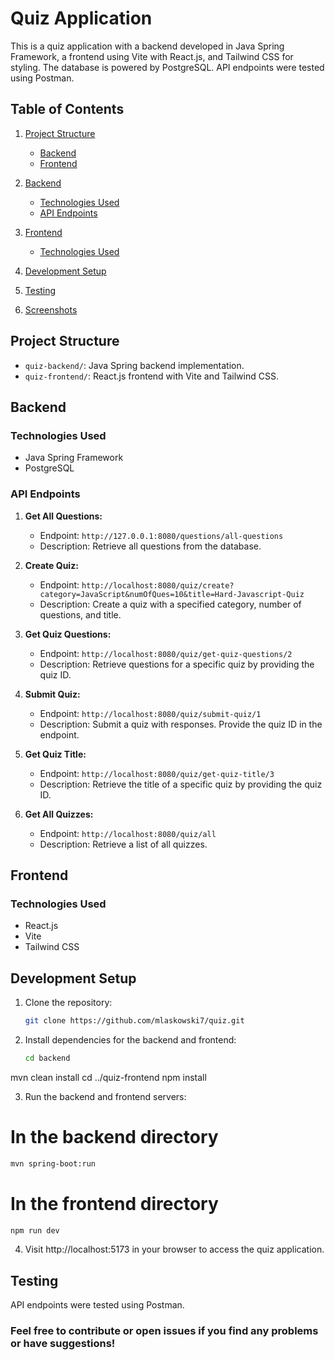 # Quiz Application

This is a quiz application with a backend developed in Java Spring Framework, a frontend using Vite with React.js, and Tailwind CSS for styling. The database is powered by PostgreSQL. API endpoints were tested using Postman.

## Table of Contents

1. [Project Structure](#project-structure)
   - [Backend](#backend)
   - [Frontend](#frontend)

2. [Backend](#backend-1)
   - [Technologies Used](#technologies-used)
   - [API Endpoints](#api-endpoints)

3. [Frontend](#frontend-1)
   - [Technologies Used](#technologies-used-1)

4. [Development Setup](#development-setup)

5. [Testing](#testing)
   
6. [Screenshots](#screenshots)


## Project Structure

- `quiz-backend/`: Java Spring backend implementation.
- `quiz-frontend/`: React.js frontend with Vite and Tailwind CSS.

## Backend

### Technologies Used
- Java Spring Framework
- PostgreSQL

### API Endpoints

1. **Get All Questions:**
   - Endpoint: `http://127.0.0.1:8080/questions/all-questions`
   - Description: Retrieve all questions from the database.

2. **Create Quiz:**
   - Endpoint: `http://localhost:8080/quiz/create?category=JavaScript&numOfQues=10&title=Hard-Javascript-Quiz`
   - Description: Create a quiz with a specified category, number of questions, and title.

3. **Get Quiz Questions:**
   - Endpoint: `http://localhost:8080/quiz/get-quiz-questions/2`
   - Description: Retrieve questions for a specific quiz by providing the quiz ID.

4. **Submit Quiz:**
   - Endpoint: `http://localhost:8080/quiz/submit-quiz/1`
   - Description: Submit a quiz with responses. Provide the quiz ID in the endpoint.

5. **Get Quiz Title:**
   - Endpoint: `http://localhost:8080/quiz/get-quiz-title/3`
   - Description: Retrieve the title of a specific quiz by providing the quiz ID.

6. **Get All Quizzes:**
   - Endpoint: `http://localhost:8080/quiz/all`
   - Description: Retrieve a list of all quizzes.

## Frontend

### Technologies Used
- React.js
- Vite
- Tailwind CSS

## Development Setup

1. Clone the repository:

   ```bash
   git clone https://github.com/mlaskowski7/quiz.git
   
2. Install dependencies for the backend and frontend:
   ```bash
   cd backend
  mvn clean install
  cd ../quiz-frontend
  npm install

3. Run the backend and frontend servers:
   
  # In the backend directory
  ```bash
  mvn spring-boot:run
  ```
  # In the frontend directory
  ```bash
  npm run dev
  ```
4. Visit http://localhost:5173 in your browser to access the quiz application.

## Testing
API endpoints were tested using Postman.


### Feel free to contribute or open issues if you find any problems or have suggestions!

